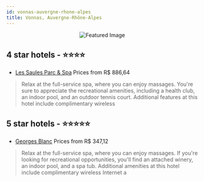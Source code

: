 ```yaml
---
id: vonnas-auvergne-rhone-alpes
title: Vonnas, Auvergne-Rhône-Alpes
---
```


<center><img src="https://i.travelapi.com/hotels/16000000/15210000/15201800/15201792/723148db_z.jpg" alt="Featured Image" /></center>


##  4 star hotels - ⭐️⭐️⭐️⭐️

-    [Les Saules Parc & Spa](https://us.hurb.com/hotels/vonnas/les-saules-parc-spa-JNP-JP997368?cmp=18055) Prices from R$ 886,64
   > Relax at the full-service spa, where you can enjoy massages. You're sure to appreciate the recreational amenities, including a health club, an indoor pool, and an outdoor tennis court. Additional features at this hotel include complimentary wireless 

##  5 star hotels - ⭐️⭐️⭐️⭐️⭐️

-    [Georges Blanc](https://us.hurb.com/hotels/vonnas/georges-blanc-JNP-JP774778?cmp=18055) Prices from R$ 347,12
   > Relax at the full-service spa, where you can enjoy massages. If you're looking for recreational opportunities, you'll find an attached winery, an indoor pool, and a spa tub. Additional amenities at this hotel include complimentary wireless Internet a
